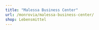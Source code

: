 ```yaml
---
title: "Malessa Business Center"
url: /monrovia/malessa-business-center/
shop: Lebensmittel
---
```

